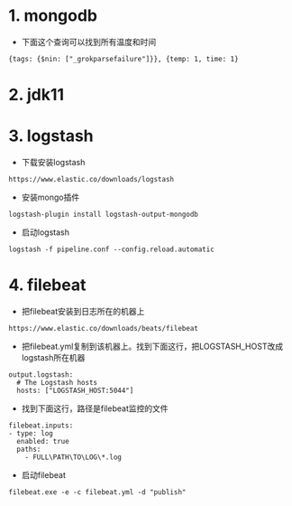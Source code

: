 # 1. mongodb

* 下面这个查询可以找到所有温度和时间

```
{tags: {$nin: ["_grokparsefailure"]}}, {temp: 1, time: 1}
```

# 2. jdk11

# 3. logstash

* 下载安装logstash

```
https://www.elastic.co/downloads/logstash
```

* 安装mongo插件

```
logstash-plugin install logstash-output-mongodb
```

* 启动logstash
```
logstash -f pipeline.conf --config.reload.automatic
```

# 4. filebeat

* 把filebeat安装到日志所在的机器上

```
https://www.elastic.co/downloads/beats/filebeat
```

* 把filebeat.yml复制到该机器上。找到下面这行，把LOGSTASH_HOST改成logstash所在机器

```
output.logstash:
  # The Logstash hosts
  hosts: ["LOGSTASH_HOST:5044"]
```

* 找到下面这行，路径是filebeat监控的文件

```
filebeat.inputs:
- type: log
  enabled: true
  paths:
    - FULL\PATH\TO\LOG\*.log
```

* 启动filebeat

```
filebeat.exe -e -c filebeat.yml -d "publish"
```



